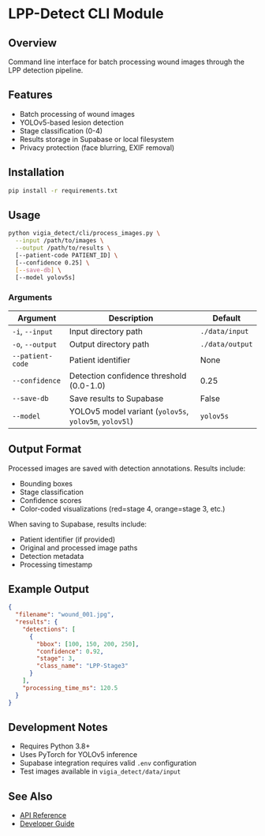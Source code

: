 # LPP-Detect CLI Module

## Overview
Command line interface for batch processing wound images through the LPP detection pipeline.

## Features
- Batch processing of wound images
- YOLOv5-based lesion detection
- Stage classification (0-4)
- Results storage in Supabase or local filesystem
- Privacy protection (face blurring, EXIF removal)

## Installation
```bash
pip install -r requirements.txt
```

## Usage
```bash
python vigia_detect/cli/process_images.py \
  --input /path/to/images \
  --output /path/to/results \
  [--patient-code PATIENT_ID] \
  [--confidence 0.25] \
  [--save-db] \
  [--model yolov5s]
```

### Arguments
| Argument | Description | Default |
|----------|-------------|---------|
| `-i`, `--input` | Input directory path | `./data/input` |
| `-o`, `--output` | Output directory path | `./data/output` |
| `--patient-code` | Patient identifier | None |
| `--confidence` | Detection confidence threshold (0.0-1.0) | 0.25 |
| `--save-db` | Save results to Supabase | False |
| `--model` | YOLOv5 model variant (`yolov5s`, `yolov5m`, `yolov5l`) | `yolov5s` |

## Output Format
Processed images are saved with detection annotations. Results include:
- Bounding boxes
- Stage classification
- Confidence scores
- Color-coded visualizations (red=stage 4, orange=stage 3, etc.)

When saving to Supabase, results include:
- Patient identifier (if provided)
- Original and processed image paths
- Detection metadata
- Processing timestamp

## Example Output
```json
{
  "filename": "wound_001.jpg",
  "results": {
    "detections": [
      {
        "bbox": [100, 150, 200, 250],
        "confidence": 0.92,
        "stage": 3,
        "class_name": "LPP-Stage3"
      }
    ],
    "processing_time_ms": 120.5
  }
}
```

## Development Notes
- Requires Python 3.8+
- Uses PyTorch for YOLOv5 inference
- Supabase integration requires valid `.env` configuration
- Test images available in `vigia_detect/data/input`

## See Also
- [API Reference](api_reference.md)
- [Developer Guide](developer_guide.md)
